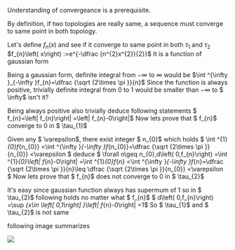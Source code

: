 
Understanding of convergeance is a prerequisite.
  
By definition, if two topologies are really same, a sequence must converge to same point in both topology.
  
Let's define $f_{n}\left( x\right)$ and see if it converge to same point in both $\tau _{1}$ and $\tau _{2}$
$f_{n}\left( x\right) :=e^{-\dfrac {n^{2}x^{2}}{2}}$
It is a function of gaussian form
  
Being a gaussian form, definite integral from $-\infty$ to $\infty$ would be
$\int ^{\infty }_{-\infty }f_{n}=\dfrac {\sqrt {2\times \pi }}{n}$
Since the function is always positive, trivially definite integral from 0 to 1 would be smaller than $-\infty$ to $ \infty$ isn't it?
  
Being always positive also trivially deduce following statements
$ f_{n}=\left| f_{n}\right| =\left| f_{n}-0\right|$
Now lets prove that $ f_{n}$ converge to 0 in $ \tau_{1}$
  
Given any $ \varepsilon$, there exist integer $ n_{0}$ which holds
$ \int ^{1}_{0}f_{n_{0}} <\int ^{\infty }_{-\infty }f_{n_{0}}=\dfrac {\sqrt {2\times \pi }}{n_{0}} <\varepsilon $
deduce
$ \forall n\geq n_{0},d\left( 0,f_{n}\right) =\int ^{1}_{0}\left| f_{n}-0\right| =\int ^{1}_{0}f_{n} <\int ^{\infty }_{-\infty }f_{n}=\dfrac {\sqrt {2\times \pi }}{n}\leq \dfrac {\sqrt {2\times \pi }}{n_{0}} <\varepsilon $
Now lets prove that $ f_{n}$ does not converge to 0 in $ \tau_{2}$
  
It's easy since gaussian function always has supermum of 1 so in $ \tau_{2}$ following holds no matter what $ f_{n}$
$ d\left( 0,f_{n}\right) =\sup _{x\in \left[ 0,1\right] }\left| f_{n}-0\right| =1$
So $ \tau_{1}$ and $ \tau_{2}$ is not same
  
following image summarizes


![]({{site.baseurl}}/assets/img/img.jpg)